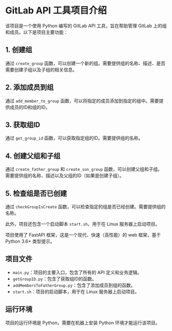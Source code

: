 # GitLab API 工具项目介绍

该项目是一个使用 Python 编写的 GitLab API 工具，旨在帮助管理 GitLab 上的组和成员。以下是项目主要功能：

## 1. 创建组

通过 `create_group` 函数，可以创建一个新的组。需要提供组的名称、描述、是否需要创建子组以及子组的相关信息。

## 2. 添加成员到组

通过 `add_member_to_group` 函数，可以将指定的成员添加到指定的组中。需要提供成员的ID和组的ID。

## 3. 获取组ID

通过 `get_group_id` 函数，可以获取指定组的ID。需要提供组的名称。

## 4. 创建父组和子组

通过 `create_father_group` 和 `create_son_group` 函数，可以创建父组和子组。需要提供组的名称、描述以及父组的ID（如果是创建子组）。

## 5. 检查组是否已创建

通过 `checkGroupIsCreate` 函数，可以检查指定的组是否已经创建。需要提供组的名称。

此外，项目还包含一个启动脚本 `start.sh`，用于在 Linux 服务器上启动项目。

项目使用了 FastAPI 框架，这是一个现代、快速（高性能）的 web 框架，基于 Python 3.6+ 类型提示。

## 项目文件

- `main.py`：项目的主要入口，包含了所有的 API 定义和业务逻辑。
- `getGroupID.py`：包含了获取组ID的函数。
- `addMembersToFatherGroup.py`：包含了添加成员到组的函数。
- `start.sh`：项目的启动脚本，用于在 Linux 服务器上启动项目。

## 运行环境

项目的运行环境是 Python，需要在机器上安装 Python 环境才能运行该项目。
